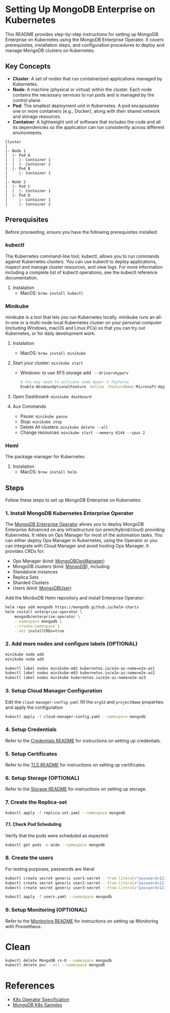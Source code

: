 # Setting Up MongoDB Enterprise on Kubernetes

This README provides step-by-step instructions for setting up MongoDB Enterprise on Kubernetes using the MongoDB Enterprise Operator. It covers prerequisites, installation steps, and configuration procedures to deploy and manage MongoDB clusters on Kubernetes.

## Key Concepts
- **Cluster**: A set of nodes that run containerized applications managed by Kubernetes.
- **Node**: A machine (physical or virtual) within the cluster. Each node contains the necessary services to run pods and is managed by the control plane.
- **Pod**: The smallest deployment unit in Kubernetes. A pod encapsulates one or more containers (e.g., Docker), along with their shared network and storage resources.
- **Container**: A lightweight unit of software that includes the code and all its dependencies so the application can run consistently across different environments.

```
Cluster
|
|- Node 1
|  |- Pod A
|  |  |- Container 1
|  |  |- Container 2
|  |- Pod B
|     |- Container 1
|
|- Node 2
|  |- Pod C
|  |  |- Container 1
|  |- Pod D
|     |- Container 1
|     |- Container 2
```

## Prerequisites
Before proceeding, ensure you have the following prerequisites installed:

### kubectl
The Kubernetes command-line tool, kubectl, allows you to run commands against Kubernetes clusters. You can use kubectl to deploy applications, inspect and manage cluster resources, and view logs. For more information including a complete list of kubectl operations, see the kubectl reference documentation.

1. Instalation
    - MacOS: `brew install kubectl`

### Minikube
minikube is a tool that lets you run Kubernetes locally. minikube runs an all-in-one or a multi-node local Kubernetes cluster on your personal computer (including Windows, macOS and Linux PCs) so that you can try out Kubernetes, or for daily development work.

1. Instalation
    - MacOS: `brew install minikube`
2. Start your cluster: `minikube start`
    - Windows: to use XFS storage add ` --driver=hyperv`
    
         ```sh
         # You may need to activate some Hyper V features
         Enable-WindowsOptionalFeature -Online -FeatureName Microsoft-Hyper-V-Tools-All -All
         ```
3. Open Dashboard: `minikube dashboard`

2. Aux Commands
    - Pause: `minikube pause`
    - Stop: `minikube stop`
    - Delete All clusters: `minikube delete --all`
    - Change resources: `minikube start --memory 6144 --cpus 2`

### Heml
The package manager for Kubernetes
1. Instalation
    - MacOS: `brew install helm`

## Steps

Follow these steps to set up MongoDB Enterprise on Kubernetes:

### 1. Install MongoDB Kubernetes Enterprise Operator

The [MongoDB Enterprise Operator](https://www.mongodb.com/docs/kubernetes-operator/master/) allows you to deploy MongoDB Enterprise Advanced on any infrastructure (on prem/hybrid/cloud) providing Kubernetes. It relies on Ops Manager for most of the automation tasks. You can either deploy Ops Manager in Kubernetes, using the Operator or you can integrate with Cloud Manager and avoid hosting Ops Manager. It provides CRDs for:
- Ops Manager (kind: [MongoDBOpsManager](https://www.mongodb.com/docs/kubernetes-operator/master/reference/k8s-operator-om-specification/))
- MongoDB clusters (kind: [MongoDB](https://www.mongodb.com/docs/kubernetes-operator/master/reference/k8s-operator-specification/)), including
- Standalone instances
- Replica Sets
- Sharded Clusters
- Users (kind: [MongoDBUser](https://www.mongodb.com/docs/kubernetes-operator/master/manage-users/#k8s-manage-db-users))

Add the MonboDB Helm repository and install Enterprise Operator:

```sh
helm repo add mongodb https://mongodb.github.io/helm-charts
helm install enterprise-operator \
    mongodb/enterprise-operator \
    --namespace mongodb \
    --create-namespace \
    --set installCRDs=true
```

### 2. Add more nodes and configure labels (OPTIONAL)
```sh
minikube node add
minikube node add

kubectl label nodes minikube-m02 kubernetes.io/e2e-az-name=e2e-az1
kubectl label nodes minikube-m03 kubernetes.io/e2e-az-name=e2e-az2
kubectl label nodes minikube kubernetes.io/e2e-az-name=e2e-az3
```

### 3. Setup Cloud Manager Configuration
Edit the `cloud-manager-config.yaml` fill the `orgId` and `projectName` properties and apply the configuration
```sh
kubectl apply -f cloud-manager-config.yaml --namespace mongodb
```
### 4. Setup Credentials
Refer to the [Credentials README](credentials/readme.md) for instructions on setting up credentials.

### 5. Setup Certificates
Refer to the [TLS README](certificates/readme.md) for instructions on setting up certificates.

### 6. Setup Storage (OPTIONAL)
Refer to the [Storage README](storage/readme.md) for instructions on setting up storage.

### 7. Create the Replica-set
```sh
kubectl apply -f replica-set.yaml --namespace mongodb
```

#### 7.1. Check Pod Scheduling
Verify that the pods were scheduled as expected:
```sh
kubectl get pods -o wide --namespace mongodb
```

### 8. Create the users
For testing purposes, passwords are literal
```sh
kubectl create secret generic user1-secret --from-literal="password=123456" --namespace mongodb
kubectl create secret generic user2-secret --from-literal="password=123456" --namespace mongodb
kubectl create secret generic user3-secret --from-literal="password=123456" --namespace mongodb

kubectl apply -f users.yaml --namespace mongodb
```

### 9. Setup Monitoring (OPTIONAL)
Refer to the [Monitoring README](Monitoring/readme.md) for instructions on setting up Monitoring with Prometheus.

# Clean
```sh
kubectl delete MongoDB rs-0 --namespace mongodb
kubectl delete pvc --all --namespace mongodb
```

# References
 - [K8s Operator Specification](https://www.mongodb.com/docs/kubernetes-operator/master/reference/k8s-operator-specification/)
 - [MongoDB K8s Samples](https://github.com/mongodb/mongodb-enterprise-kubernetes/tree/master/samples/mongodb) 